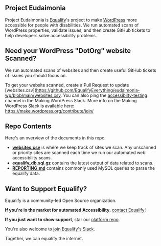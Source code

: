 ## Project Eudaimonia
Project Eudaimonia is [Equalify](http://equalify.app)'s project to make [WordPress](http://wordpress.org) more accessible for people with disabilities. We run automated scans of WordPress properties, validate issues, and then create GitHub tickets to help developers solve accessibility problems.

## Need your WordPress "DotOrg" website Scanned?
We run automated scans of websites and then create useful GitHub tickets of issues you should focus on.

To get your website scanned, create a Pull Request to update [websites.csv](https://github.com/EqualifyEverything/eudaimonia-wp/blob/main/websites.csv. You can also ping the [accessibilty-testing](https://wordpress.slack.com/archives/CEKKABGJD) channel in the Making WordPress Slack. More info on the Making WordPress Slack is available here: https://make.wordpress.org/contribute/join/

## Repo Contents
Here's an overview of the documents in this repo:
- **[websites.csv](https://github.com/EqualifyEverything/eudaimonia-wp/blob/main/websites.csv)** is where we keep track of sites we scan. Any unscanned or priority sites are scanned each time we run our automated web accessibility scans.
- **[equalify_db.sql.gz](https://github.com/EqualifyEverything/eudaimonia-wp/blob/main/equalify_db.sql.gz)** contains the latest output of data related to scans.
- **[REPORTING.md](https://github.com/EqualifyEverything/eudaimonia-wp/blob/main/REPORTING.md)** contains commonly used MySQL queries to parse the equalify data.

## Want to Support Equalify?
Equalify is a community-led Open Source organization.

**If you're in the market for automated Accessibility**, [contact Equalify](https://equalify.app/#access)!

**If you just want to show support**, star our [platform repo](http://github.com/equalifyEverything/equalify).

You're also welcome to [join Equalify's Slack](https://join.slack.com/t/equalifyapp/shared_invite/zt-1sfbgf0fa-CzIHlbFOs0Ww1iSTK4LQ2w). 

Together, we can equalify the internet.
